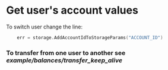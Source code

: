 # Get user's account values

To switch user change the line:
```go
    err = storage.AddAccountIdToStorageParams("ACCOUNT_ID")
```





### To transfer from one user to another see *example/balances/transfer_keep_alive*
